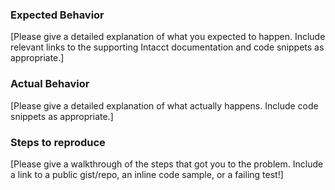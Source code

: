 ### Expected Behavior

[Please give a detailed explanation of what you expected to happen. Include relevant links to the supporting Intacct documentation and code snippets as appropriate.]

### Actual Behavior

[Please give a detailed explanation of what actually happens. Include code snippets as appropriate.]

### Steps to reproduce

[Please give a walkthrough of the steps that got you to the problem. Include a link to a public gist/repo, an inline code sample, or a failing test!]
